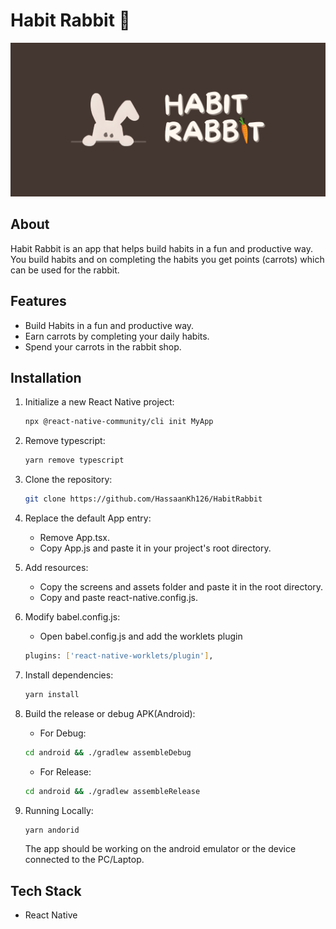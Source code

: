 # Habit Rabbit 🚀

![Project Banner](./assets/banner.png)

## About
Habit Rabbit is an app that helps build habits in a fun and productive way.
You build habits and on completing the habits you get points (carrots) which can be used for the rabbit.

## Features
- Build Habits in a fun and productive way.
- Earn carrots by completing your daily habits.
- Spend your carrots in the rabbit shop.

## Installation
1. Initialize a new React Native project:
   ```bash
   npx @react-native-community/cli init MyApp
   ```

2. Remove typescript:
    ```bash
    yarn remove typescript
    ```

3. Clone the repository:
    ```bash
    git clone https://github.com/HassaanKh126/HabitRabbit
    ```


4. Replace the default App entry:
    - Remove App.tsx.
    - Copy App.js and paste it in your project's root directory.

5. Add resources:
    - Copy the screens and assets folder and paste it in the root directory.
    - Copy and paste react-native.config.js.

6. Modify babel.config.js:
    - Open babel.config.js and add the worklets plugin
    ```bash
    plugins: ['react-native-worklets/plugin'],
    ```

7. Install dependencies: 
    ```bash
    yarn install
    ```

8. Build the release or debug APK(Android):
    - For Debug:
    ```bash
    cd android && ./gradlew assembleDebug
    ```

    - For Release:
    ```bash
    cd android && ./gradlew assembleRelease
    ```

9. Running Locally:
    ```bash
    yarn andorid
    ```
    The app should be working on the android emulator or the device connected to the PC/Laptop.

## Tech Stack
- React Native